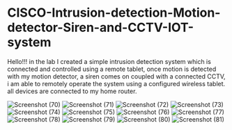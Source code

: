 # CISCO-Intrusion-detection-Motion-detector-Siren-and-CCTV-IOT-system
Hello!!!
in the lab I created a simple intrusion detection system which is connected and controlled using a remote tablet,
once motion is detected with my motion detector, a siren comes on coupled with a connected CCTV, i am able to remotely operate the system using a configured wireless tablet. all devices are connected to my home router.

![Screenshot (70)](https://github.com/user-attachments/assets/f0642afb-787c-46f6-a3f4-b9f3ad48f249)
![Screenshot (71)](https://github.com/user-attachments/assets/83d397b8-1f94-43b8-9e87-b736685cf328)
![Screenshot (72)](https://github.com/user-attachments/assets/af272224-0c44-4cfd-a925-64ba48d3eb8c)
![Screenshot (73)](https://github.com/user-attachments/assets/73769ca5-c1e6-498a-b800-26d8216c0ac5)
![Screenshot (74)](https://github.com/user-attachments/assets/67bfcd6b-8aab-4d6c-8b21-691c7d1b9929)
![Screenshot (75)](https://github.com/user-attachments/assets/7e9f8212-ce59-4fa8-afe0-383e30ab2763)
![Screenshot (76)](https://github.com/user-attachments/assets/4470aa99-8b76-4971-b740-9689f63b1bcc)
![Screenshot (77)](https://github.com/user-attachments/assets/bbd0c279-ab80-4824-a9b2-eea05fcca398)
![Screenshot (78)](https://github.com/user-attachments/assets/1be9957e-ad36-4888-b94f-37f0e6c48fd7)
![Screenshot (79)](https://github.com/user-attachments/assets/11e476a0-4354-42f7-83c1-50fe7794fc76)
![Screenshot (80)](https://github.com/user-attachments/assets/cba30af0-0573-4eeb-9419-c74f0d19bc6e)
![Screenshot (81)](https://github.com/user-attachments/assets/c3c577a4-2e9c-47dc-a195-1a698d250799)
 
